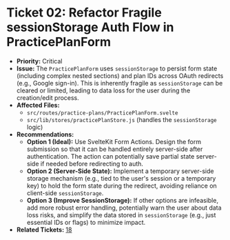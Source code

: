 # Ticket 02: Refactor Fragile sessionStorage Auth Flow in PracticePlanForm

- **Priority:** Critical
- **Issue:** The `PracticePlanForm` uses `sessionStorage` to persist form state (including complex nested sections) and plan IDs across OAuth redirects (e.g., Google sign-in). This is inherently fragile as `sessionStorage` can be cleared or limited, leading to data loss for the user during the creation/edit process.
- **Affected Files:**
    - `src/routes/practice-plans/PracticePlanForm.svelte`
    - `src/lib/stores/practicePlanStore.js` (handles the `sessionStorage` logic)
- **Recommendations:**
    - **Option 1 (Ideal):** Use SvelteKit Form Actions. Design the form submission so that it can be handled entirely server-side after authentication. The action can potentially save partial state server-side if needed before redirecting to auth.
    - **Option 2 (Server-Side State):** Implement a temporary server-side storage mechanism (e.g., tied to the user's session or a temporary key) to hold the form state during the redirect, avoiding reliance on client-side `sessionStorage`.
    - **Option 3 (Improve SessionStorage):** If other options are infeasible, add more robust error handling, potentially warn the user about data loss risks, and simplify the data stored in `sessionStorage` (e.g., just essential IDs or flags) to minimize impact.
- **Related Tickets:** [18](./18-refactor-practiceplanform.md) 